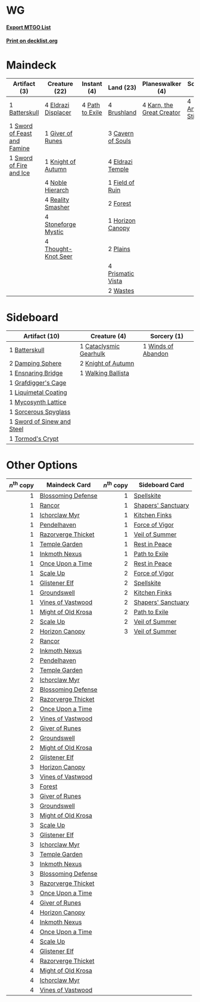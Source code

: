 # WG

#### [Export MTGO List](../collection/WG/WG.txt)
#### [Print on decklist.org](http://decklist.org/?deckmain=4%09Ancient%20Stirrings%0A1%09Batterskull%0A4%09Brushland%0A3%09Cavern%20of%20Souls%0A4%09Eldrazi%20Displacer%0A4%09Eldrazi%20Temple%0A1%09Field%20of%20Ruin%0A2%09Forest%0A1%09Giver%20of%20Runes%0A1%09Horizon%20Canopy%0A4%09Karn,%20the%20Great%20Creator%0A1%09Knight%20of%20Autumn%0A4%09Noble%20Hierarch%0A4%09Path%20to%20Exile%0A2%09Plains%0A4%09Prismatic%20Vista%0A4%09Reality%20Smasher%0A4%09Stoneforge%20Mystic%0A1%09Sword%20of%20Feast%20and%20Famine%0A1%09Sword%20of%20Fire%20and%20Ice%0A4%09Thought-Knot%20Seer%0A2%09Wastes&deckside=1%09Batterskull%0A1%09Cataclysmic%20Gearhulk%0A2%09Damping%20Sphere%0A1%09Ensnaring%20Bridge%0A1%09Grafdigger's%20Cage%0A2%09Knight%20of%20Autumn%0A1%09Liquimetal%20Coating%0A1%09Mycosynth%20Lattice%0A1%09Sorcerous%20Spyglass%0A1%09Sword%20of%20Sinew%20and%20Steel%0A1%09Tormod's%20Crypt%0A1%09Walking%20Ballista%0A1%09Winds%20of%20Abandon)
# Maindeck

|                                             Artifact (3)                                             |                                        Creature (22)                                         |                                       Instant (4)                                        |                                         Land (23)                                          |                                          Planeswalker (4)                                          |                                         Sorcery (4)                                          |
|------------------------------------------------------------------------------------------------------|----------------------------------------------------------------------------------------------|------------------------------------------------------------------------------------------|--------------------------------------------------------------------------------------------|----------------------------------------------------------------------------------------------------|----------------------------------------------------------------------------------------------|
|1 [Batterskull](http://gatherer.wizards.com/Pages/Card/Details.aspx?multiverseid=233055)              |4 [Eldrazi Displacer](http://gatherer.wizards.com/Pages/Card/Details.aspx?multiverseid=407523)|4 [Path to Exile](http://gatherer.wizards.com/Pages/Card/Details.aspx?multiverseid=220511)|4 [Brushland](http://gatherer.wizards.com/Pages/Card/Details.aspx?multiverseid=129496)      |4 [Karn, the Great Creator](http://gatherer.wizards.com/Pages/Card/Details.aspx?multiverseid=460928)|4 [Ancient Stirrings](http://gatherer.wizards.com/Pages/Card/Details.aspx?multiverseid=442148)|
|1 [Sword of Feast and Famine](http://gatherer.wizards.com/Pages/Card/Details.aspx?multiverseid=214070)|1 [Giver of Runes](http://gatherer.wizards.com/Pages/Card/Details.aspx?multiverseid=463962)   |                                                                                          |3 [Cavern of Souls](http://gatherer.wizards.com/Pages/Card/Details.aspx?multiverseid=278058)|                                                                                                    |                                                                                              |
|1 [Sword of Fire and Ice](http://gatherer.wizards.com/Pages/Card/Details.aspx?multiverseid=46429)     |1 [Knight of Autumn](http://gatherer.wizards.com/Pages/Card/Details.aspx?multiverseid=452933) |                                                                                          |4 [Eldrazi Temple](http://gatherer.wizards.com/Pages/Card/Details.aspx?multiverseid=401710) |                                                                                                    |                                                                                              |
|                                                                                                      |4 [Noble Hierarch](http://gatherer.wizards.com/Pages/Card/Details.aspx?multiverseid=179434)   |                                                                                          |1 [Field of Ruin](http://gatherer.wizards.com/Pages/Card/Details.aspx?multiverseid=435415)  |                                                                                                    |                                                                                              |
|                                                                                                      |4 [Reality Smasher](http://gatherer.wizards.com/Pages/Card/Details.aspx?multiverseid=407517)  |                                                                                          |2 [Forest](http://gatherer.wizards.com/Pages/Card/Details.aspx?multiverseid=439860)         |                                                                                                    |                                                                                              |
|                                                                                                      |4 [Stoneforge Mystic](http://gatherer.wizards.com/Pages/Card/Details.aspx?multiverseid=198383)|                                                                                          |1 [Horizon Canopy](http://gatherer.wizards.com/Pages/Card/Details.aspx?multiverseid=409571) |                                                                                                    |                                                                                              |
|                                                                                                      |4 [Thought-Knot Seer](http://gatherer.wizards.com/Pages/Card/Details.aspx?multiverseid=407519)|                                                                                          |2 [Plains](http://gatherer.wizards.com/Pages/Card/Details.aspx?multiverseid=439856)         |                                                                                                    |                                                                                              |
|                                                                                                      |                                                                                              |                                                                                          |4 [Prismatic Vista](http://gatherer.wizards.com/Pages/Card/Details.aspx?multiverseid=464193)|                                                                                                    |                                                                                              |
|                                                                                                      |                                                                                              |                                                                                          |2 [Wastes](http://gatherer.wizards.com/Pages/Card/Details.aspx?multiverseid=407694)         |                                                                                                    |                                                                                              |


# Sideboard

|                                            Artifact (10)                                            |                                          Creature (4)                                           |                                         Sorcery (1)                                         |
|-----------------------------------------------------------------------------------------------------|-------------------------------------------------------------------------------------------------|---------------------------------------------------------------------------------------------|
|1 [Batterskull](http://gatherer.wizards.com/Pages/Card/Details.aspx?multiverseid=233055)             |1 [Cataclysmic Gearhulk](http://gatherer.wizards.com/Pages/Card/Details.aspx?multiverseid=417582)|1 [Winds of Abandon](http://gatherer.wizards.com/Pages/Card/Details.aspx?multiverseid=463986)|
|2 [Damping Sphere](http://gatherer.wizards.com/Pages/Card/Details.aspx?multiverseid=443101)          |2 [Knight of Autumn](http://gatherer.wizards.com/Pages/Card/Details.aspx?multiverseid=452933)    |                                                                                             |
|1 [Ensnaring Bridge](http://gatherer.wizards.com/Pages/Card/Details.aspx?multiverseid=15866)         |1 [Walking Ballista](http://gatherer.wizards.com/Pages/Card/Details.aspx?multiverseid=423848)    |                                                                                             |
|1 [Grafdigger's Cage](http://gatherer.wizards.com/Pages/Card/Details.aspx?multiverseid=278452)       |                                                                                                 |                                                                                             |
|1 [Liquimetal Coating](http://gatherer.wizards.com/Pages/Card/Details.aspx?multiverseid=389578)      |                                                                                                 |                                                                                             |
|1 [Mycosynth Lattice](http://gatherer.wizards.com/Pages/Card/Details.aspx?multiverseid=446209)       |                                                                                                 |                                                                                             |
|1 [Sorcerous Spyglass](http://gatherer.wizards.com/Pages/Card/Details.aspx?multiverseid=435407)      |                                                                                                 |                                                                                             |
|1 [Sword of Sinew and Steel](http://gatherer.wizards.com/Pages/Card/Details.aspx?multiverseid=464177)|                                                                                                 |                                                                                             |
|1 [Tormod's Crypt](http://gatherer.wizards.com/Pages/Card/Details.aspx?multiverseid=389723)          |                                                                                                 |                                                                                             |


# Other Options

|*n*<sup>th</sup> copy|                                        Maindeck Card                                        |*n*<sup>th</sup> copy|                                       Sideboard Card                                        |
|--------------------:|---------------------------------------------------------------------------------------------|--------------------:|---------------------------------------------------------------------------------------------|
|                    1|[Blossoming Defense](http://gatherer.wizards.com/Pages/Card/Details.aspx?multiverseid=417719)|                    1|[Spellskite](http://gatherer.wizards.com/Pages/Card/Details.aspx?multiverseid=397743)        |
|                    1|[Rancor](http://gatherer.wizards.com/Pages/Card/Details.aspx?multiverseid=442175)            |                    1|[Shapers' Sanctuary](http://gatherer.wizards.com/Pages/Card/Details.aspx?multiverseid=435362)|
|                    1|[Ichorclaw Myr](http://gatherer.wizards.com/Pages/Card/Details.aspx?multiverseid=194256)     |                    1|[Kitchen Finks](http://gatherer.wizards.com/Pages/Card/Details.aspx?multiverseid=370458)     |
|                    1|[Pendelhaven](http://gatherer.wizards.com/Pages/Card/Details.aspx?multiverseid=442233)       |                    1|[Force of Vigor](http://gatherer.wizards.com/Pages/Card/Details.aspx?multiverseid=464113)    |
|                    1|[Razorverge Thicket](http://gatherer.wizards.com/Pages/Card/Details.aspx?multiverseid=209407)|                    1|[Veil of Summer](http://gatherer.wizards.com/Pages/Card/Details.aspx?multiverseid=466952)    |
|                    1|[Temple Garden](http://gatherer.wizards.com/Pages/Card/Details.aspx?multiverseid=405112)     |                    1|[Rest in Peace](http://gatherer.wizards.com/Pages/Card/Details.aspx?multiverseid=442021)     |
|                    1|[Inkmoth Nexus](http://gatherer.wizards.com/Pages/Card/Details.aspx?multiverseid=213731)     |                    1|[Path to Exile](http://gatherer.wizards.com/Pages/Card/Details.aspx?multiverseid=220511)     |
|                    1|[Once Upon a Time](http://gatherer.wizards.com/Pages/Card/Details.aspx?multiverseid=473131)  |                    2|[Rest in Peace](http://gatherer.wizards.com/Pages/Card/Details.aspx?multiverseid=442021)     |
|                    1|[Scale Up](http://gatherer.wizards.com/Pages/Card/Details.aspx?multiverseid=464128)          |                    2|[Force of Vigor](http://gatherer.wizards.com/Pages/Card/Details.aspx?multiverseid=464113)    |
|                    1|[Glistener Elf](http://gatherer.wizards.com/Pages/Card/Details.aspx?multiverseid=233052)     |                    2|[Spellskite](http://gatherer.wizards.com/Pages/Card/Details.aspx?multiverseid=397743)        |
|                    1|[Groundswell](http://gatherer.wizards.com/Pages/Card/Details.aspx?multiverseid=401657)       |                    2|[Kitchen Finks](http://gatherer.wizards.com/Pages/Card/Details.aspx?multiverseid=370458)     |
|                    1|[Vines of Vastwood](http://gatherer.wizards.com/Pages/Card/Details.aspx?multiverseid=397747) |                    2|[Shapers' Sanctuary](http://gatherer.wizards.com/Pages/Card/Details.aspx?multiverseid=435362)|
|                    1|[Might of Old Krosa](http://gatherer.wizards.com/Pages/Card/Details.aspx?multiverseid=425955)|                    2|[Path to Exile](http://gatherer.wizards.com/Pages/Card/Details.aspx?multiverseid=220511)     |
|                    2|[Scale Up](http://gatherer.wizards.com/Pages/Card/Details.aspx?multiverseid=464128)          |                    2|[Veil of Summer](http://gatherer.wizards.com/Pages/Card/Details.aspx?multiverseid=466952)    |
|                    2|[Horizon Canopy](http://gatherer.wizards.com/Pages/Card/Details.aspx?multiverseid=409571)    |                    3|[Veil of Summer](http://gatherer.wizards.com/Pages/Card/Details.aspx?multiverseid=466952)    |
|                    2|[Rancor](http://gatherer.wizards.com/Pages/Card/Details.aspx?multiverseid=442175)            |                     |                                                                                             |
|                    2|[Inkmoth Nexus](http://gatherer.wizards.com/Pages/Card/Details.aspx?multiverseid=213731)     |                     |                                                                                             |
|                    2|[Pendelhaven](http://gatherer.wizards.com/Pages/Card/Details.aspx?multiverseid=442233)       |                     |                                                                                             |
|                    2|[Temple Garden](http://gatherer.wizards.com/Pages/Card/Details.aspx?multiverseid=405112)     |                     |                                                                                             |
|                    2|[Ichorclaw Myr](http://gatherer.wizards.com/Pages/Card/Details.aspx?multiverseid=194256)     |                     |                                                                                             |
|                    2|[Blossoming Defense](http://gatherer.wizards.com/Pages/Card/Details.aspx?multiverseid=417719)|                     |                                                                                             |
|                    2|[Razorverge Thicket](http://gatherer.wizards.com/Pages/Card/Details.aspx?multiverseid=209407)|                     |                                                                                             |
|                    2|[Once Upon a Time](http://gatherer.wizards.com/Pages/Card/Details.aspx?multiverseid=473131)  |                     |                                                                                             |
|                    2|[Vines of Vastwood](http://gatherer.wizards.com/Pages/Card/Details.aspx?multiverseid=397747) |                     |                                                                                             |
|                    2|[Giver of Runes](http://gatherer.wizards.com/Pages/Card/Details.aspx?multiverseid=463962)    |                     |                                                                                             |
|                    2|[Groundswell](http://gatherer.wizards.com/Pages/Card/Details.aspx?multiverseid=401657)       |                     |                                                                                             |
|                    2|[Might of Old Krosa](http://gatherer.wizards.com/Pages/Card/Details.aspx?multiverseid=425955)|                     |                                                                                             |
|                    2|[Glistener Elf](http://gatherer.wizards.com/Pages/Card/Details.aspx?multiverseid=233052)     |                     |                                                                                             |
|                    3|[Horizon Canopy](http://gatherer.wizards.com/Pages/Card/Details.aspx?multiverseid=409571)    |                     |                                                                                             |
|                    3|[Vines of Vastwood](http://gatherer.wizards.com/Pages/Card/Details.aspx?multiverseid=397747) |                     |                                                                                             |
|                    3|[Forest](http://gatherer.wizards.com/Pages/Card/Details.aspx?multiverseid=439860)            |                     |                                                                                             |
|                    3|[Giver of Runes](http://gatherer.wizards.com/Pages/Card/Details.aspx?multiverseid=463962)    |                     |                                                                                             |
|                    3|[Groundswell](http://gatherer.wizards.com/Pages/Card/Details.aspx?multiverseid=401657)       |                     |                                                                                             |
|                    3|[Might of Old Krosa](http://gatherer.wizards.com/Pages/Card/Details.aspx?multiverseid=425955)|                     |                                                                                             |
|                    3|[Scale Up](http://gatherer.wizards.com/Pages/Card/Details.aspx?multiverseid=464128)          |                     |                                                                                             |
|                    3|[Glistener Elf](http://gatherer.wizards.com/Pages/Card/Details.aspx?multiverseid=233052)     |                     |                                                                                             |
|                    3|[Ichorclaw Myr](http://gatherer.wizards.com/Pages/Card/Details.aspx?multiverseid=194256)     |                     |                                                                                             |
|                    3|[Temple Garden](http://gatherer.wizards.com/Pages/Card/Details.aspx?multiverseid=405112)     |                     |                                                                                             |
|                    3|[Inkmoth Nexus](http://gatherer.wizards.com/Pages/Card/Details.aspx?multiverseid=213731)     |                     |                                                                                             |
|                    3|[Blossoming Defense](http://gatherer.wizards.com/Pages/Card/Details.aspx?multiverseid=417719)|                     |                                                                                             |
|                    3|[Razorverge Thicket](http://gatherer.wizards.com/Pages/Card/Details.aspx?multiverseid=209407)|                     |                                                                                             |
|                    3|[Once Upon a Time](http://gatherer.wizards.com/Pages/Card/Details.aspx?multiverseid=473131)  |                     |                                                                                             |
|                    4|[Giver of Runes](http://gatherer.wizards.com/Pages/Card/Details.aspx?multiverseid=463962)    |                     |                                                                                             |
|                    4|[Horizon Canopy](http://gatherer.wizards.com/Pages/Card/Details.aspx?multiverseid=409571)    |                     |                                                                                             |
|                    4|[Inkmoth Nexus](http://gatherer.wizards.com/Pages/Card/Details.aspx?multiverseid=213731)     |                     |                                                                                             |
|                    4|[Once Upon a Time](http://gatherer.wizards.com/Pages/Card/Details.aspx?multiverseid=473131)  |                     |                                                                                             |
|                    4|[Scale Up](http://gatherer.wizards.com/Pages/Card/Details.aspx?multiverseid=464128)          |                     |                                                                                             |
|                    4|[Glistener Elf](http://gatherer.wizards.com/Pages/Card/Details.aspx?multiverseid=233052)     |                     |                                                                                             |
|                    4|[Razorverge Thicket](http://gatherer.wizards.com/Pages/Card/Details.aspx?multiverseid=209407)|                     |                                                                                             |
|                    4|[Might of Old Krosa](http://gatherer.wizards.com/Pages/Card/Details.aspx?multiverseid=425955)|                     |                                                                                             |
|                    4|[Ichorclaw Myr](http://gatherer.wizards.com/Pages/Card/Details.aspx?multiverseid=194256)     |                     |                                                                                             |
|                    4|[Vines of Vastwood](http://gatherer.wizards.com/Pages/Card/Details.aspx?multiverseid=397747) |                     |                                                                                             |

